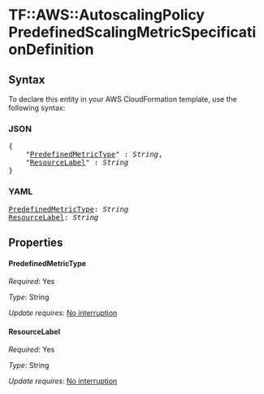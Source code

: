 # TF::AWS::AutoscalingPolicy PredefinedScalingMetricSpecificationDefinition

## Syntax

To declare this entity in your AWS CloudFormation template, use the following syntax:

### JSON

<pre>
{
    "<a href="#predefinedmetrictype" title="PredefinedMetricType">PredefinedMetricType</a>" : <i>String</i>,
    "<a href="#resourcelabel" title="ResourceLabel">ResourceLabel</a>" : <i>String</i>
}
</pre>

### YAML

<pre>
<a href="#predefinedmetrictype" title="PredefinedMetricType">PredefinedMetricType</a>: <i>String</i>
<a href="#resourcelabel" title="ResourceLabel">ResourceLabel</a>: <i>String</i>
</pre>

## Properties

#### PredefinedMetricType

_Required_: Yes

_Type_: String

_Update requires_: [No interruption](https://docs.aws.amazon.com/AWSCloudFormation/latest/UserGuide/using-cfn-updating-stacks-update-behaviors.html#update-no-interrupt)

#### ResourceLabel

_Required_: Yes

_Type_: String

_Update requires_: [No interruption](https://docs.aws.amazon.com/AWSCloudFormation/latest/UserGuide/using-cfn-updating-stacks-update-behaviors.html#update-no-interrupt)

